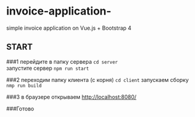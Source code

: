 # invoice-application-
simple invoice application on Vue.js + Bootstrap 4

## START
###1
перейдите в папку сервера `cd server`  
запустите сервер `npm run start`

###2 
переходим  папку клиента (с корня) `cd client`
запускаем сборку `nmp run build`

###3 
в браузере открываем [http://localhost:8080/](http://localhost:8080/)

###Готово


